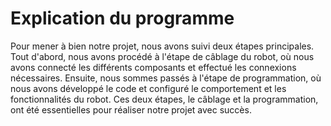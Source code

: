 # Explication du programme

Pour mener à bien notre projet, nous avons suivi deux étapes principales. Tout d'abord, nous avons procédé à l'étape de câblage du robot, où nous avons connecté les différents composants et effectué les connexions nécessaires. Ensuite, nous sommes passés à l'étape de programmation, où nous avons développé le code et configuré le comportement et les fonctionnalités du robot. Ces deux étapes, le câblage et la programmation, ont été essentielles pour réaliser notre projet avec succès.

